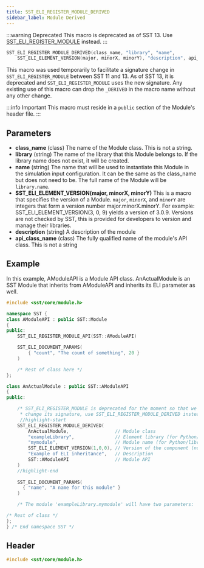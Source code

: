 ```yaml
---
title: SST_ELI_REGISTER_MODULE_DERIVED
sidebar_label: Module Derived
---
```


:::warning Deprecated
This macro is deprecated as of SST 13. Use [SST_ELI_REGISTER_MODULE](SST_ELI_REGISTER_MODULE) instead.
:::

```cpp
SST_ELI_REGISTER_MODULE_DERIVED(class_name, "library", "name", 
    SST_ELI_ELEMENT_VERSION(major, minorX, minorY), "description", api_class_name)
```

This macro was used temporarily to facilitate a signature change in `SST_ELI_REGISTER_MODULE` between SST 11 and 13. As of SST 13, it is deprecated and `SST_ELI_REGISTER_MODULE` uses the new signature. Any existing use of this macro can drop the `_DERIVED` in the macro name without any other change.

:::info Important
This macro must reside in a `public` section of the Module's header file.
:::


## Parameters

* **class_name** (class) The name of the Module class. This is not a string.
* **library** (string) The name of the library that this Module belongs to. If the library name does not exist, it will be created.
* **name** (string) The name that will be used to instantiate this Module in the simulation input configuration. It can be the same as the class_name but does not need to be. The full name of the Module will be `library.name`.
* **SST_ELI_ELEMENT_VERSION(major, minorX, minorY)** This is a macro that specifies the version of a Module. `major`, `minorX`, and `minorY` are integers that form a version number major.minorX.minorY. For example: SST_ELI_ELEMENT_VERSION(3, 0, 9) yields a version of 3.0.9. Versions are not checked by SST, this is provided for developers to version and manage their libraries.
* **description** (string) A description of the module
* **api_class_name** (class) The fully qualified name of the module's API class. This is not a string

## Example

In this example, AModuleAPI is a Module API class. AnActualModule is an SST Module that inherits from AModuleAPI and inherits its ELI parameter as well.

```cpp
#include <sst/core/module.h>

namespace SST {
class AModuleAPI : public SST::Module
{
public:
    SST_ELI_REGISTER_MODULE_API(SST::AModuleAPI)

    SST_ELI_DOCUMENT_PARAMS(
        { "count", "The count of something", 20 }
    )

    /* Rest of class here */
};

class AnActualModule : public SST::AModuleAPI
{
public:

    /* SST_ELI_REGISTER_MODULE is deprecated for the moment so that we can 
     * change its signature, use SST_ELI_REGISTER_MODULE_DERIVED instead */
     //highlight-start
    SST_ELI_REGISTER_MODULE_DERIVED(
        AnActualModule,                 // Module class
        "exampleLibrary",               // Element library (for Python/library lookup)
        "mymodule",                     // Module name (for Python/library lookup)
        SST_ELI_ELEMENT_VERSION(1,0,0), // Version of the component (not related to SST version)
        "Example of ELI inheritance",   // Description
        SST::AModuleAPI                 // Module API
    )
    //highlight-end
    
    SST_ELI_DOCUMENT_PARAMS(
      { "name", "A name for this module" }
    )

    /* The module 'exampleLibrary.mymodule' will have two parameters: 'count' and 'name' */

/* Rest of class */
};
} /* End namespace SST */
```


## Header
```cpp
#include <sst/core/module.h>
```
